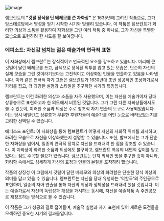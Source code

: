 ![image](https://github.com/user-attachments/assets/775f0b08-2f8d-448e-9620-e64116fdc8b0)


렘브란트의 **"깃털 장식을 단 베레모를 쓴 자화상"** 은 1635년에 그려진 작품으로, 그가 암스테르담에서 명성을 얻기 시작한 시기와 맞물려 있습니다. 이 작품은 렘브란트가 화려한 의상과 소품을 활용하여 자화상을 그린 여러 작품 중 하나로, 그가 자신을 특별한 모습으로 표현하려 한 시도를 잘 보여줍니다.

### 에피소드: 자신감 넘치는 젊은 예술가의 연극적 표현
이 자화상에서 렘브란트는 장식적이고 연극적인 요소를 강조하고 있습니다. 머리에 큰 깃털이 달린 베레모를 쓰고, 금색으로 장식된 외투를 입고 있는 모습은, 단순히 자신의 실제 모습을 그린 것이라기보다는 고전적이고 이상화된 인물을 연출하고 있음을 나타냅니다. 이와 같은 연극적 자기 표현은 렘브란트가 1630년대 초반 성공적인 초상화가로서 자리를 잡고, 더 과감한 실험과 스타일을 추구하던 시기의 특징입니다.

렘브란트는 이런 화려한 의상과 소품을 자주 사용했으며, 이는 자신을 예술가이자 당대 상류층으로 표현하고자 한 의도에서 비롯된 것입니다. 그가 그린 다른 자화상들에서도 볼 수 있듯이, 이러한 소품과 의상은 주로 창조적 자기 연출의 도구로 사용되었습니다. 이는 당시 네덜란드 상류층과 부유한 후원자들이 예술가를 어떤 눈으로 바라보았는지를 고려한 선택일 수 있습니다.

에피소드 포인트: 이 자화상을 통해 렘브란트가 어떻게 자신의 사회적 위치를 과시하고, 화려한 모습으로 자신을 이상화했는지 설명할 수 있습니다. 또한, 발표에서는 그가 단순한 자화상을 넘어서, 일종의 연극적 장치로 자신을 드러내려 한 점을 강조할 수 있습니다. 이 자화상이 화려한 소품과 의상에도 불구하고, 렘브란트 특유의 내면적 깊이를 담고 있다는 점도 주목할 필요가 있습니다. 렘브란트는 단지 외적인 멋을 추구한 것이 아니라, 화려함 속에서도 섬세하게 자신의 표정과 인물의 본질을 포착하려 했습니다.

작품의 상징성
이 그림에서 깃털이 달린 베레모와 의상의 화려함은 단순한 장식 이상의 의미를 담고 있을 수 있습니다. 렘브란트는 자신을 당대 유행하는 '역할극'의 주인공으로 표현하며, 일종의 자아 연출을 통해 자신의 위상과 정체성을 드러내려 했을 것입니다. 이는 예술가로서 자신의 독립성과 개성을 과시하는 동시에, 자신을 예술작품 속 주인공으로 재창조하는 방식으로 볼 수 있습니다.

이 작품은 그가 성공의 길로 접어들며, 예술적 실험과 자기 표현에 있어 새로운 도전들을 모색하던 중요한 시기의 결과물입니다.

